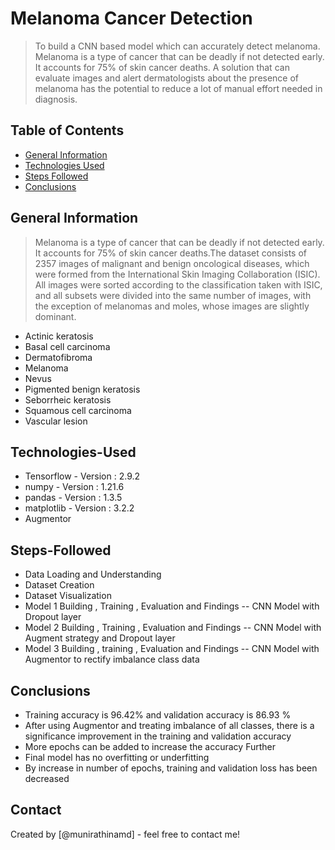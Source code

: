 # Melanoma Cancer Detection
> To build a CNN based model which can accurately detect melanoma. Melanoma is a type of cancer that can be deadly if not detected early. It accounts for 75% of skin cancer deaths. A solution that can evaluate images and alert dermatologists about the presence of melanoma has the potential to reduce a lot of manual effort needed in diagnosis.


## Table of Contents
* [General Information](#general-information)
* [Technologies Used](#Technologies-Used)
* [Steps Followed](#Steps-Followed)
* [Conclusions](#Conclusions)


## General Information
> Melanoma is a type of cancer that can be deadly if not detected early. It accounts for 75% of skin cancer deaths.The dataset consists of 2357 images of malignant and benign oncological diseases, which were formed from the International Skin Imaging Collaboration (ISIC). All images were sorted according to the classification taken with ISIC, and all subsets were divided into the same number of images, with the exception of melanomas and moles, whose images are slightly dominant.

- Actinic keratosis
- Basal cell carcinoma
- Dermatofibroma
- Melanoma
- Nevus
- Pigmented benign keratosis
- Seborrheic keratosis
- Squamous cell carcinoma
- Vascular lesion

## Technologies-Used
- Tensorflow      - Version : 2.9.2
- numpy       - Version : 1.21.6
- pandas      - Version : 1.3.5
- matplotlib  - Version : 3.2.2
- Augmentor

## Steps-Followed

- Data Loading and Understanding
- Dataset Creation
- Dataset Visualization
- Model 1 Building , Training , Evaluation and Findings -- CNN Model with Dropout layer
- Model 2 Building , Training , Evaluation and Findings -- CNN Model with Augment strategy and Dropout layer
- Model 3 Building , training , Evaluation and Findings -- CNN Model with Augmentor to rectify imbalance class data

## Conclusions
- Training accuracy is 96.42% and validation accuracy is 86.93 %
- After using Augmentor and treating imbalance of all classes, there is a significance improvement in the training and validation accuracy
- More epochs can be added to increase the accuracy Further
- Final model has no overfitting or underfitting
- By increase in number of epochs, training and validation loss has been decreased


## Contact
Created by [@munirathinamd] - feel free to contact me!
